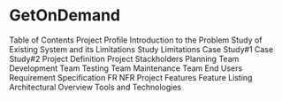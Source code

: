 # GetOnDemand
Table of Contents
Project Profile
Introduction to the Problem
Study of Existing System and its Limitations 
Study
Limitations
Case Study#1
Case Study#2
Project Definition
Project Stackholders 
Planning Team
Development Team
Testing Team
Maintenance Team
End Users
Requirement Specification 
FR
NFR
Project Features 
Feature Listing
Architectural Overview
Tools and Technologies
